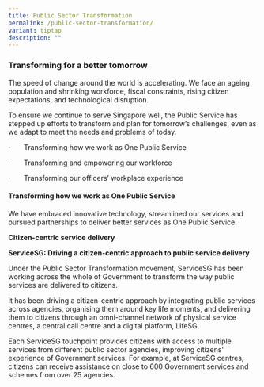 ```yaml
---
title: Public Sector Transformation
permalink: /public-sector-transformation/
variant: tiptap
description: ""
---
```

<h3><strong>Transforming for a better tomorrow</strong></h3>
<p>The speed of change around the world is accelerating. We face an ageing
population and shrinking workforce, fiscal constraints, rising citizen
expectations, and technological disruption.</p>
<p>To ensure we continue to serve Singapore well, the Public Service has
stepped up efforts to transform and plan for tomorrow’s challenges, even
as we adapt to meet the needs and problems of today.</p>
<p>·&nbsp;&nbsp;&nbsp;&nbsp;&nbsp;&nbsp; Transforming how we work as One
Public Service</p>
<p>·&nbsp;&nbsp;&nbsp;&nbsp;&nbsp;&nbsp; Transforming and empowering our
workforce</p>
<p>·&nbsp;&nbsp;&nbsp;&nbsp;&nbsp;&nbsp; Transforming our officers’ workplace
experience</p>
<h4><strong>Transforming</strong> <strong>how we work as One Public Service</strong></h4>
<p>We have embraced innovative technology, streamlined our services and pursued
partnerships to deliver better services as One Public Service.</p>
<p><strong>Citizen-centric service delivery</strong>
</p>
<p><strong>ServiceSG: Driving a citizen-centric approach to public service delivery</strong>
</p>
<p>Under the Public Sector Transformation movement, ServiceSG has been working
across the whole of Government to transform the way public services are
delivered to citizens.</p>
<p>It has been driving a citizen-centric approach by integrating public services
across agencies, organising them around key life moments, and delivering
them to citizens through an omni-channel network of physical service centres,
a central call centre and a digital platform, LifeSG.</p>
<p>Each ServiceSG touchpoint provides citizens with access to multiple services
from different public sector agencies, improving citizens' experience of
Government services. For example, at ServiceSG centres, citizens can receive
assistance on close to 600 Government services and schemes from over 25
agencies.</p>
<p></p>
